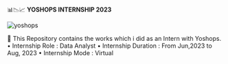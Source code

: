 📊📉📈 <b> YOSHOPS INTERNSHIP 2023 </b> 

![yoshops](https://github.com/ShyamashreeGhorai1/Yoshops-Data-Analyst-Internship-2023/assets/131132617/0f6a9052-6668-4253-b4d3-25863a55a56c)

🚀 This Repository contains the works which i did as an Intern with Yoshops.
          • Internship Role : Data Analyst
          • Internship Duration : From Jun,2023 to Aug, 2023
          • Internship Mode : Virtual
